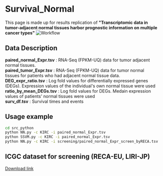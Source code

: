 # Survival_Normal
This page is made up for results replication of **"Transcriptomic data in tumor-adjacent normal tissues harbor prognostic information on multiple cancer types"**
![Workflow](https://user-images.githubusercontent.com/79434275/220604215-02a4950e-397f-45b2-8b08-e000c7612b0d.jpg)

## Data Description
**paired_normal_Expr.tsv** : RNA-Seq (FPKM-UQ) data for tumor adjacent normal tissues.  
**paired_tumor_Expr.tsv** : RNA-Seq (FPKM-UQ) data for tumor normal tissues for patients who had adjacent normal tissue data.  
**DEG_expr_ratio.tsv** : Log fold values for differentially expressed genes (DEGs). Expression values of the individual's own normal tissue were used  
**ratio_by_mean_DEGs.tsv** : Log fold values for DEGs. Medain expression values of patients' normal tissues were used  
**surv_df.tsv** : Survival times and events


## Usage example
```bash
cd src_python
python NN.py -c KIRC -i paired_normal_Expr.tsv
python SSVM.py -c KIRC -i paired_normal_Expr.tsv 
python NN.py -c KIRC -i screening/paired_normal_Expr_screen_byRECA.tsv -d 1000
```

## ICGC dataset for screening (RECA-EU, LIRI-JP)
[Download link](https://drive.google.com/drive/folders/1SZNos7n0R7g09l_7wJEnF6gvYA_oyJ5l?usp=share_link)
